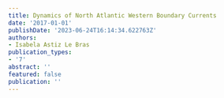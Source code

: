 ```yaml
---
title: Dynamics of North Atlantic Western Boundary Currents
date: '2017-01-01'
publishDate: '2023-06-24T16:14:34.622763Z'
authors:
- Isabela Astiz Le Bras
publication_types:
- '7'
abstract: ''
featured: false
publication: ''
---
```


